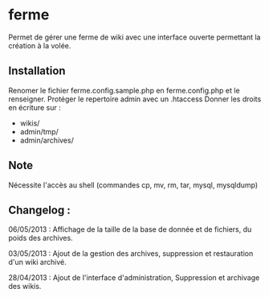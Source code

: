 ferme
=====

Permet de gérer une ferme de wiki avec une interface ouverte permettant la création à la volée.

Installation
------------

Renomer le fichier ferme.config.sample.php en ferme.config.php et le renseigner.
Protéger le repertoire admin avec un .htaccess
Donner les droits en écriture sur :
 - wikis/
 - admin/tmp/
 - admin/archives/

Note
----

Nécessite l'accès au shell (commandes cp, mv, rm, tar, mysql, mysqldump)

Changelog : 
-----------
06/05/2013 : Affichage de la taille de la base de donnée et de fichiers, du poids des archives.

03/05/2013 : Ajout de la gestion des archives, suppression et restauration d'un wiki archivé.

28/04/2013 : Ajout de l'interface d'administration, Suppression et archivage des wikis.

